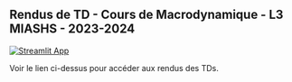 ## Rendus de TD - Cours de Macrodynamique - L3 MIASHS - 2023-2024


[![Streamlit App](https://static.streamlit.io/badges/streamlit_badge_black_white.svg)](https://tdmacrodynamique-xyxpkekwkyhbgvnlhtgzqt.streamlit.app/)


Voir le lien ci-dessus pour accéder aux rendus des TDs.